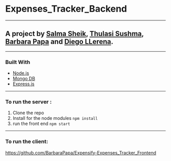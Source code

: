 # Expenses_Tracker_Backend

---
## A project by [Salma Sheik](https://github.com/SalmaRepo), [Thulasi Sushma](https://github.com/ThulasiSushma), [Barbara Papa](https://github.com/BarbaraPapa) and [Diego LLerena](https://github.com/LLDieg).

---
### Built With

* [Node.js](https://nodejs.org/en/)
* [Mongo DB](https://www.mongodb.com/)
* [Express.js](https://expressjs.com/)

---

### To run the server :
1. Clone the repo
2. Install for the node modules `npm install`
3. run the front end `npm start`
---
### To run the client:
https://github.com/BarbaraPapa/Expensify-Expenses_Tracker_Frontend

